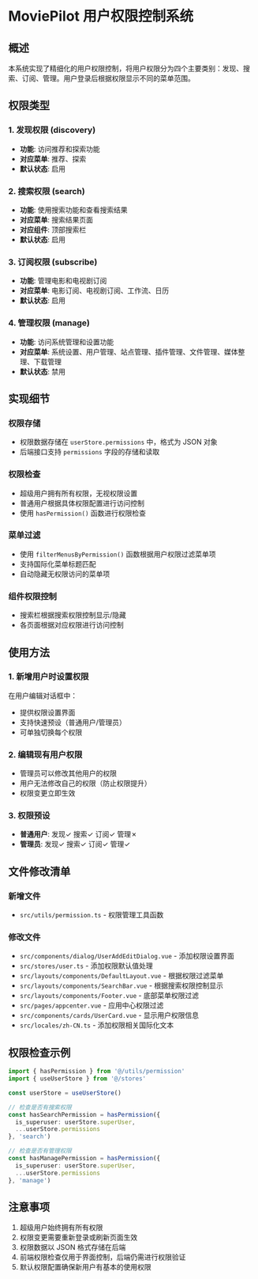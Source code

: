 # MoviePilot 用户权限控制系统

## 概述

本系统实现了精细化的用户权限控制，将用户权限分为四个主要类别：发现、搜索、订阅、管理。用户登录后根据权限显示不同的菜单范围。

## 权限类型

### 1. 发现权限 (discovery)
- **功能**: 访问推荐和探索功能
- **对应菜单**: 推荐、探索
- **默认状态**: 启用

### 2. 搜索权限 (search)  
- **功能**: 使用搜索功能和查看搜索结果
- **对应菜单**: 搜索结果页面
- **对应组件**: 顶部搜索栏
- **默认状态**: 启用

### 3. 订阅权限 (subscribe)
- **功能**: 管理电影和电视剧订阅
- **对应菜单**: 电影订阅、电视剧订阅、工作流、日历
- **默认状态**: 启用

### 4. 管理权限 (manage)
- **功能**: 访问系统管理和设置功能
- **对应菜单**: 系统设置、用户管理、站点管理、插件管理、文件管理、媒体整理、下载管理
- **默认状态**: 禁用

## 实现细节

### 权限存储
- 权限数据存储在 `userStore.permissions` 中，格式为 JSON 对象
- 后端接口支持 `permissions` 字段的存储和读取

### 权限检查
- 超级用户拥有所有权限，无视权限设置
- 普通用户根据具体权限配置进行访问控制
- 使用 `hasPermission()` 函数进行权限检查

### 菜单过滤
- 使用 `filterMenusByPermission()` 函数根据用户权限过滤菜单项
- 支持国际化菜单标题匹配
- 自动隐藏无权限访问的菜单项

### 组件权限控制
- 搜索栏根据搜索权限控制显示/隐藏
- 各页面根据对应权限进行访问控制

## 使用方法

### 1. 新增用户时设置权限
在用户编辑对话框中：
- 提供权限设置界面
- 支持快速预设（普通用户/管理员）
- 可单独切换每个权限

### 2. 编辑现有用户权限
- 管理员可以修改其他用户的权限
- 用户无法修改自己的权限（防止权限提升）
- 权限变更立即生效

### 3. 权限预设
- **普通用户**: 发现✓ 搜索✓ 订阅✓ 管理✗
- **管理员**: 发现✓ 搜索✓ 订阅✓ 管理✓

## 文件修改清单

### 新增文件
- `src/utils/permission.ts` - 权限管理工具函数

### 修改文件
- `src/components/dialog/UserAddEditDialog.vue` - 添加权限设置界面
- `src/stores/user.ts` - 添加权限默认值处理
- `src/layouts/components/DefaultLayout.vue` - 根据权限过滤菜单
- `src/layouts/components/SearchBar.vue` - 根据搜索权限控制显示
- `src/layouts/components/Footer.vue` - 底部菜单权限过滤
- `src/pages/appcenter.vue` - 应用中心权限过滤
- `src/components/cards/UserCard.vue` - 显示用户权限信息
- `src/locales/zh-CN.ts` - 添加权限相关国际化文本

## 权限检查示例

```typescript
import { hasPermission } from '@/utils/permission'
import { useUserStore } from '@/stores'

const userStore = useUserStore()

// 检查是否有搜索权限
const hasSearchPermission = hasPermission({
  is_superuser: userStore.superUser,
  ...userStore.permissions
}, 'search')

// 检查是否有管理权限
const hasManagePermission = hasPermission({
  is_superuser: userStore.superUser,
  ...userStore.permissions
}, 'manage')
```

## 注意事项

1. 超级用户始终拥有所有权限
2. 权限变更需要重新登录或刷新页面生效
3. 权限数据以 JSON 格式存储在后端
4. 前端权限检查仅用于界面控制，后端仍需进行权限验证
5. 默认权限配置确保新用户有基本的使用权限 
